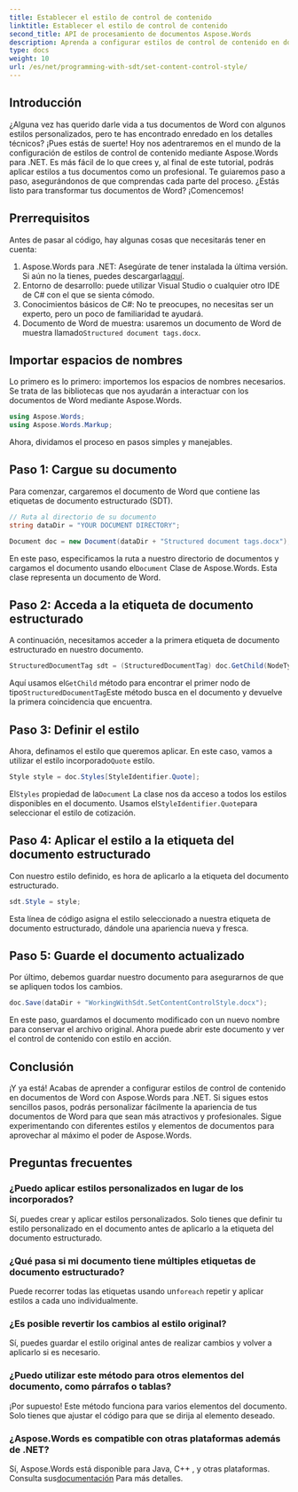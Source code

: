 ```yaml
---
title: Establecer el estilo de control de contenido
linktitle: Establecer el estilo de control de contenido
second_title: API de procesamiento de documentos Aspose.Words
description: Aprenda a configurar estilos de control de contenido en documentos de Word con Aspose.Words para .NET con esta guía detallada paso a paso. Perfecta para mejorar la estética de los documentos.
type: docs
weight: 10
url: /es/net/programming-with-sdt/set-content-control-style/
---
```

## Introducción

¿Alguna vez has querido darle vida a tus documentos de Word con algunos estilos personalizados, pero te has encontrado enredado en los detalles técnicos? ¡Pues estás de suerte! Hoy nos adentraremos en el mundo de la configuración de estilos de control de contenido mediante Aspose.Words para .NET. Es más fácil de lo que crees y, al final de este tutorial, podrás aplicar estilos a tus documentos como un profesional. Te guiaremos paso a paso, asegurándonos de que comprendas cada parte del proceso. ¿Estás listo para transformar tus documentos de Word? ¡Comencemos!

## Prerrequisitos

Antes de pasar al código, hay algunas cosas que necesitarás tener en cuenta:

1.  Aspose.Words para .NET: Asegúrate de tener instalada la última versión. Si aún no la tienes, puedes descargarla[aquí](https://releases.aspose.com/words/net/).
2. Entorno de desarrollo: puede utilizar Visual Studio o cualquier otro IDE de C# con el que se sienta cómodo.
3. Conocimientos básicos de C#: No te preocupes, no necesitas ser un experto, pero un poco de familiaridad te ayudará.
4. Documento de Word de muestra: usaremos un documento de Word de muestra llamado`Structured document tags.docx`.

## Importar espacios de nombres

Lo primero es lo primero: importemos los espacios de nombres necesarios. Se trata de las bibliotecas que nos ayudarán a interactuar con los documentos de Word mediante Aspose.Words.

```csharp
using Aspose.Words;
using Aspose.Words.Markup;
```

Ahora, dividamos el proceso en pasos simples y manejables.

## Paso 1: Cargue su documento

Para comenzar, cargaremos el documento de Word que contiene las etiquetas de documento estructurado (SDT).

```csharp
// Ruta al directorio de su documento
string dataDir = "YOUR DOCUMENT DIRECTORY";

Document doc = new Document(dataDir + "Structured document tags.docx");
```

 En este paso, especificamos la ruta a nuestro directorio de documentos y cargamos el documento usando el`Document` Clase de Aspose.Words. Esta clase representa un documento de Word.

## Paso 2: Acceda a la etiqueta de documento estructurado

A continuación, necesitamos acceder a la primera etiqueta de documento estructurado en nuestro documento.

```csharp
StructuredDocumentTag sdt = (StructuredDocumentTag) doc.GetChild(NodeType.StructuredDocumentTag, 0, true);
```

 Aquí usamos el`GetChild` método para encontrar el primer nodo de tipo`StructuredDocumentTag`Este método busca en el documento y devuelve la primera coincidencia que encuentra.

## Paso 3: Definir el estilo

 Ahora, definamos el estilo que queremos aplicar. En este caso, vamos a utilizar el estilo incorporado`Quote` estilo.

```csharp
Style style = doc.Styles[StyleIdentifier.Quote];
```

El`Styles` propiedad de la`Document` La clase nos da acceso a todos los estilos disponibles en el documento. Usamos el`StyleIdentifier.Quote`para seleccionar el estilo de cotización.

## Paso 4: Aplicar el estilo a la etiqueta del documento estructurado

Con nuestro estilo definido, es hora de aplicarlo a la etiqueta del documento estructurado.

```csharp
sdt.Style = style;
```

Esta línea de código asigna el estilo seleccionado a nuestra etiqueta de documento estructurado, dándole una apariencia nueva y fresca.

## Paso 5: Guarde el documento actualizado

Por último, debemos guardar nuestro documento para asegurarnos de que se apliquen todos los cambios.

```csharp
doc.Save(dataDir + "WorkingWithSdt.SetContentControlStyle.docx");
```

En este paso, guardamos el documento modificado con un nuevo nombre para conservar el archivo original. Ahora puede abrir este documento y ver el control de contenido con estilo en acción.

## Conclusión

¡Y ya está! Acabas de aprender a configurar estilos de control de contenido en documentos de Word con Aspose.Words para .NET. Si sigues estos sencillos pasos, podrás personalizar fácilmente la apariencia de tus documentos de Word para que sean más atractivos y profesionales. Sigue experimentando con diferentes estilos y elementos de documentos para aprovechar al máximo el poder de Aspose.Words.

## Preguntas frecuentes

### ¿Puedo aplicar estilos personalizados en lugar de los incorporados?  
Sí, puedes crear y aplicar estilos personalizados. Solo tienes que definir tu estilo personalizado en el documento antes de aplicarlo a la etiqueta del documento estructurado.

### ¿Qué pasa si mi documento tiene múltiples etiquetas de documento estructurado?  
 Puede recorrer todas las etiquetas usando un`foreach` repetir y aplicar estilos a cada uno individualmente.

### ¿Es posible revertir los cambios al estilo original?  
Sí, puedes guardar el estilo original antes de realizar cambios y volver a aplicarlo si es necesario.

### ¿Puedo utilizar este método para otros elementos del documento, como párrafos o tablas?  
¡Por supuesto! Este método funciona para varios elementos del documento. Solo tienes que ajustar el código para que se dirija al elemento deseado.

### ¿Aspose.Words es compatible con otras plataformas además de .NET?  
Sí, Aspose.Words está disponible para Java, C++ , y otras plataformas. Consulta sus[documentación](https://reference.aspose.com/words/net/) Para más detalles.